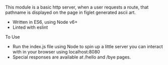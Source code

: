 This module is a basic http server, when a user requests a route, that
pathname is displayed on the page in figlet generated ascii art.

* Written in ES6, using Node v6+
* Linted with eslint

To Use
* Run the index.js file using Node to spin up a little server you
can interact with in your browser using localhost:8080
* Special responses are available at /hello and /bye pages.
